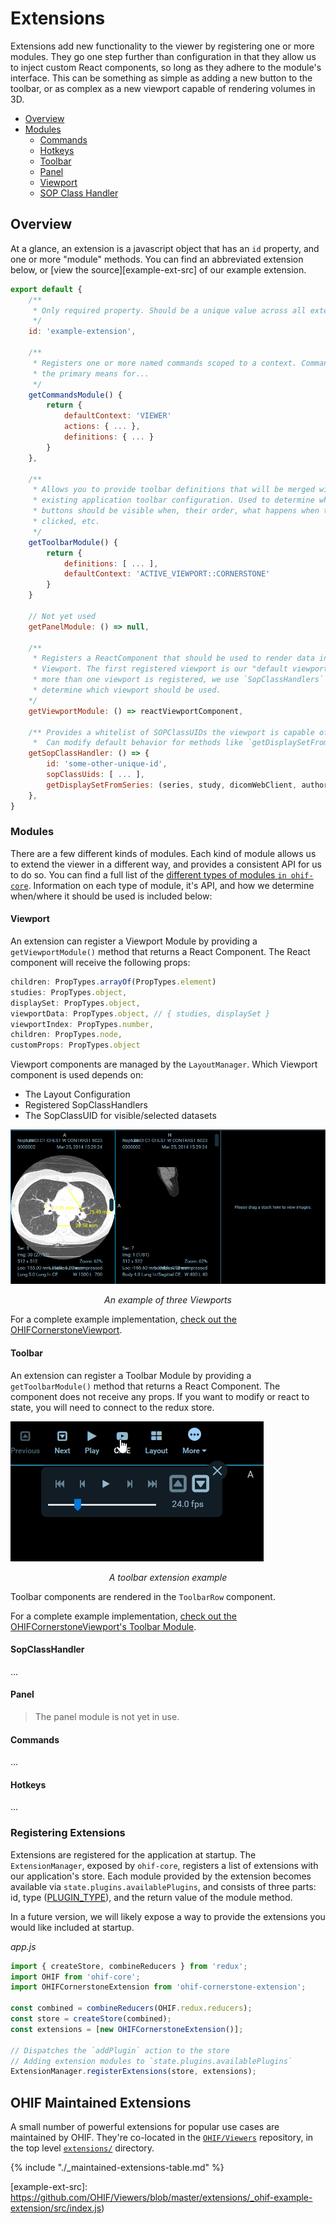 # Extensions

Extensions add new functionality to the viewer by registering one or more
modules. They go one step further than configuration in that they allow us to
inject custom React components, so long as they adhere to the module's
interface. This can be something as simple as adding a new button to the
toolbar, or as complex as a new viewport capable of rendering volumes in 3D.

- [Overview](#overview)
- [Modules](#modules)
  - [Commands](#commands)
  - [Hotkeys](#hotkeys)
  - [Toolbar](#toolbar)
  - [Panel](#panel)
  - [Viewport](#viewport)
  - [SOP Class Handler](#sopclasshandler)

## Overview

At a glance, an extension is a javascript object that has an `id` property, and
one or more "module" methods. You can find an abbreviated extension below, or
[view the source][example-ext-src] of our example extension.

```js
export default {
    /**
     * Only required property. Should be a unique value across all extensions.
     */
    id: 'example-extension',

    /**
     * Registers one or more named commands scoped to a context. Commands are
     * the primary means for...
     */
    getCommandsModule() {
        return {
            defaultContext: 'VIEWER'
            actions: { ... },
            definitions: { ... }
        }
    },

    /**
     * Allows you to provide toolbar definitions that will be merged with any
     * existing application toolbar configuration. Used to determine which
     * buttons should be visible when, their order, what happens when they're
     * clicked, etc.
     */
    getToolbarModule() {
        return {
            definitions: [ ... ],
            defaultContext: 'ACTIVE_VIEWPORT::CORNERSTONE'
        }
    }

    // Not yet used
    getPanelModule: () => null,

    /**
     * Registers a ReactComponent that should be used to render data in a
     * Viewport. The first registered viewport is our "default viewport". If
     * more than one viewport is registered, we use `SopClassHandlers` to
     * determine which viewport should be used.
    */
    getViewportModule: () => reactViewportComponent,

    /** Provides a whitelist of SOPClassUIDs the viewport is capable of rendering.
     *  Can modify default behavior for methods like `getDisplaySetFromSeries` */
    getSopClassHandler: () => {
        id: 'some-other-unique-id',
        sopClassUids: [ ... ],
        getDisplaySetFromSeries: (series, study, dicomWebClient, authorizationHeaders) => { ... }
    },
}
```

### Modules

There are a few different kinds of modules. Each kind of module allows us to
extend the viewer in a different way, and provides a consistent API for us to do
so. You can find a full list of the
[different types of modules `in ohif-core`](https://github.com/OHIF/ohif-core/blob/43c08a29eff3fb646a0e83a03a236ddd84f4a6e8/src/plugins.js#L1-L6).
Information on each type of module, it's API, and how we determine when/where it
should be used is included below:

#### Viewport

An extension can register a Viewport Module by providing a `getViewportModule()`
method that returns a React Component. The React component will receive the
following props:

```js
children: PropTypes.arrayOf(PropTypes.element)
studies: PropTypes.object,
displaySet: PropTypes.object,
viewportData: PropTypes.object, // { studies, displaySet }
viewportIndex: PropTypes.number,
children: PropTypes.node,
customProps: PropTypes.object
```

Viewport components are managed by the `LayoutManager`. Which Viewport component
is used depends on:

- The Layout Configuration
- Registered SopClassHandlers
- The SopClassUID for visible/selected datasets

![Cornerstone Viewport](../assets/img/extensions-viewport.png)

<center><i>An example of three Viewports</i></center>

For a complete example implementation,
[check out the OHIFCornerstoneViewport](https://github.com/OHIF/Viewers/blob/react/extensions/ohif-cornerstone-extension/src/OHIFCornerstoneViewport.js).

#### Toolbar

An extension can register a Toolbar Module by providing a `getToolbarModule()`
method that returns a React Component. The component does not receive any props.
If you want to modify or react to state, you will need to connect to the redux
store.

![Toolbar Extension](../assets/img/extensions-toolbar.gif)

<center><i>A toolbar extension example</i></center>

Toolbar components are rendered in the `ToolbarRow` component.

For a complete example implementation,
[check out the OHIFCornerstoneViewport's Toolbar Module](https://github.com/OHIF/Viewers/blob/react/extensions/ohif-cornerstone-extension/src/ToolbarModule.js).

#### SopClassHandler

...

#### Panel

> The panel module is not yet in use.

#### Commands

...

#### Hotkeys

...

### Registering Extensions

Extensions are registered for the application at startup. The
`ExtensionManager`, exposed by `ohif-core`, registers a list of extensions with
our application's store. Each module provided by the extension becomes available
via `state.plugins.availablePlugins`, and consists of three parts: id, type
([PLUGIN_TYPE](https://github.com/OHIF/ohif-core/blob/43c08a29eff3fb646a0e83a03a236ddd84f4a6e8/src/plugins.js#L1-L6)),
and the return value of the module method.

In a future version, we will likely expose a way to provide the extensions you
would like included at startup.

_app.js_

```js
import { createStore, combineReducers } from 'redux';
import OHIF from 'ohif-core';
import OHIFCornerstoneExtension from 'ohif-cornerstone-extension';

const combined = combineReducers(OHIF.redux.reducers);
const store = createStore(combined);
const extensions = [new OHIFCornerstoneExtension()];

// Dispatches the `addPlugin` action to the store
// Adding extension modules to `state.plugins.availablePlugins`
ExtensionManager.registerExtensions(store, extensions);
```

## OHIF Maintained Extensions

A small number of powerful extensions for popular use cases are maintained by
OHIF. They're co-located in the
[`OHIF/Viewers`](https://github.com/OHIF/Viewers/tree/react/) repository, in the
top level [`extensions/`](https://github.com/OHIF/Viewers/tree/react/extensions)
directory.

{% include "./_maintained-extensions-table.md" %}

<!--
    Links
-->

<!-- prettier-ignore-start -->
[example-ext-src]: https://github.com/OHIF/Viewers/blob/master/extensions/_ohif-example-extension/src/index.js)
<!-- prettier-ignore-end -->

